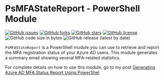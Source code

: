 # PsMFAStateReport - PowerShell Module

[![GitHub issues](https://img.shields.io/github/issues/junecastillote/PsMFAStateReport)](https://github.com/junecastillote/PsMFAStateReport/issues)
[![GitHub forks](https://img.shields.io/github/forks/junecastillote/PsMFAStateReport)](https://github.com/junecastillote/PsMFAStateReport/network)
[![GitHub stars](https://img.shields.io/github/stars/junecastillote/PsMFAStateReport)](https://github.com/junecastillote/PsMFAStateReport/stars)
[![GitHub license](https://img.shields.io/github/license/junecastillote/PsMFAStateReport)](https://github.com/junecastillote/PsMFAStateReport/blob/main/LICENSE)
![GitHub code size in bytes](https://img.shields.io/github/languages/code-size/junecastillote/PsMFAStateReport)
![GitHub release (latest by date)](https://img.shields.io/github/v/release/junecastillote/PsMFAStateReport)

`PsMFAStateReport` is a PowerShell module you can use to retrieve and report the MFA registration status of your Azure AD users. This module generates a summary email showing several MFA-related statistics.

For complete details on how to use this module, go to my post [Generating Azure AD MFA Status Report Using PowerShel](https://lazyexchangeadmin.cyou/powershell-mfa-report/)

